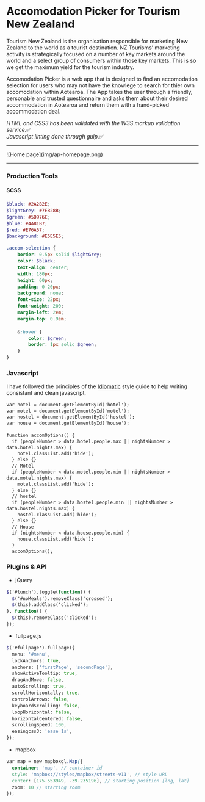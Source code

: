 # Accomodation Picker for Tourism New Zealand
Tourism New Zealand is the organisation responsible for marketing New Zealand to the world as a tourist destination. NZ Tourisms’ marketing activity is strategically focused on a number of key markets around the world and a select group of consumers within those key markets. This is so we get the maximum yield for the tourism industry.

Accomodation Picker is a web app that is designed to find an accomodation selection for users who may not have the knowlege to search for thier own accomodation within Aotearoa. The App takes the user through a friendly, personable and trusted questionnaire and asks them about their desired accommodation in Aotearoa and return them with a hand-picked accommodation deal.

*HTML and CSS3 has been validated with the W3S markup validation service.*:white_check_mark: <br>
*Javascript linting done through gulp.*:white_check_mark:

<hr>
![Home page](img/ap-homepage.png)
<hr>

### Production Tools

#### SCSS
``` scss
$black: #2A2B2E;
$lightGrey: #7E828B;
$green: #5D976C;
$blue: #4A81B7;
$red: #E76A57;
$background: #E5E5E5;
```
``` scss
.accom-selection {
	border: 0.5px solid $lightGrey;
	color: $black;
	text-align: center;
	width: 180px;
	height: 60px;
	padding: 0 20px;
	background: none;
	font-size: 22px;
	font-weight: 200;
	margin-left: 2em;
	margin-top: 0.9em;

	&:hover {
		color: $green;
		border: 1px solid $green;
	}
}
```

### Javascript
I have followed the principles of the [Idiomatic](https://github.com/rwaldron/idiomatic.js/) style guide to help writing consistant and clean javascript.


``` snip
var hotel = document.getElementById('hotel');
var motel = document.getElementById('motel');
var hostel = document.getElementById('hostel');
var house = document.getElementById('house');

function accomOptions() {
  if (peopleNumber > data.hotel.people.max || nightsNumber > data.hotel.nights.max) {
    hotel.classList.add('hide');
  } else {}
  // Motel
  if (peopleNumber < data.motel.people.min || nightsNumber > data.motel.nights.max) {
    motel.classList.add('hide');
  } else {}
  // hostel
  if (peopleNumber > data.hostel.people.min || nightsNumber > data.hostel.nights.max) {
    hostel.classList.add('hide');
  } else {}
  // House
  if (nightsNumber < data.house.people.min) {
    house.classList.add('hide');
  }
  accomOptions();
```

### Plugins & API
* jQuery
``` scss
$('#lunch').toggle(function() {
  $('#noMeals').removeClass('crossed');
  $(this).addClass('clicked');
}, function() {
  $(this).removeClass('clicked');
});
```
* fullpage.js
``` scss
$('#fullpage').fullpage({
  menu: '#menu',
  lockAnchors: true,
  anchors: ['firstPage', 'secondPage'],
  showActiveTooltip: true,
  dragAndMove: false,
  autoScrolling: true,
  scrollHorizontally: true,
  controlArrows: false,
  keyboardScrolling: false,
  loopHorizontal: false,
  horizontalCentered: false,
  scrollingSpeed: 100,
  easingcss3: 'ease 1s',
});
```
* mapbox
``` scss
var map = new mapboxgl.Map({
  container: 'map', // container id
  style: 'mapbox://styles/mapbox/streets-v11', // style URL
  center: [175.553949, -39.235196], // starting position [lng, lat]
  zoom: 10 // starting zoom
});
```
